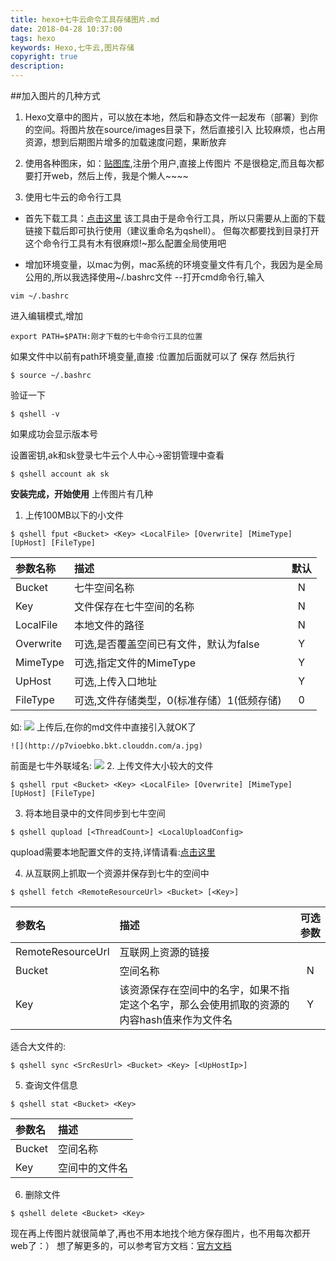 ```yaml
---
title: hexo+七牛云命令工具存储图片.md
date: 2018-04-28 10:37:00
tags: hexo
keywords: Hexo,七牛云,图片存储
copyright: true
description:
---
```

##加入图片的几种方式

1. Hexo文章中的图片，可以放在本地，然后和静态文件一起发布（部署）到你的空间。将图片放在source/images目录下，然后直接引入
比较麻烦，也占用资源，想到后期图片增多的加载速度问题，果断放弃

2. 使用各种图床，如：[贴图库](http://www.tietuku.com/),注册个用户,直接上传图片
不是很稳定,而且每次都要打开web，然后上传，我是个懒人~~~~

3. 使用七牛云的命令行工具
* 首先下载工具：[点击这里](https://developer.qiniu.com/kodo/tools/1302/qshell)
该工具由于是命令行工具，所以只需要从上面的下载链接下载后即可执行使用（建议重命名为qshell）。
但每次都要找到目录打开这个命令行工具有木有很麻烦!~那么配置全局使用吧

* 增加环境变量，以mac为例，mac系统的环境变量文件有几个，我因为是全局公用的,所以我选择使用~/.bashrc文件
    --打开cmd命令行,输入
```
vim ~/.bashrc
```
进入编辑模式,增加
```shell
export PATH=$PATH:刚才下载的七牛命令行工具的位置
```
如果文件中以前有path环境变量,直接  :位置加后面就可以了
保存
然后执行
```shell
$ source ~/.bashrc
```
验证一下
```shell
$ qshell -v
```
如果成功会显示版本号

设置密钥,ak和sk登录七牛云个人中心->密钥管理中查看
```
$ qshell account ak sk
```
**安装完成，开始使用**
上传图片有几种
1. 上传100MB以下的小文件
```
$ qshell fput <Bucket> <Key> <LocalFile> [Overwrite] [MimeType] [UpHost] [FileType]
```
| 参数名称 | 描述 | 默认 |
|:-|:-|:-:|
|Bucket|七牛空间名称|N|
|Key|文件保存在七牛空间的名称|N|
|LocalFile|本地文件的路径|N|
|Overwrite|可选,是否覆盖空间已有文件，默认为false|Y|
|MimeType|可选,指定文件的MimeType|Y|
|UpHost|可选,上传入口地址|Y|
|FileType|可选,文件存储类型，0(标准存储）1(低频存储)|0|
如:
![](http://p7vioebko.bkt.clouddn.com/2.png)
上传后,在你的md文件中直接引入就OK了
```
![](http://p7vioebko.bkt.clouddn.com/a.jpg)
```
前面是七牛外联域名:
![](http://p7vioebko.bkt.clouddn.com/1.png)
2. 上传文件大小较大的文件
```
$ qshell rput <Bucket> <Key> <LocalFile> [Overwrite] [MimeType] [UpHost] [FileType]
```

3. 将本地目录中的文件同步到七牛空间
```
$ qshell qupload [<ThreadCount>] <LocalUploadConfig>
```
qupload需要本地配置文件的支持,详情请看:[点击这里](https://github.com/qiniu/qshell/blob/master/docs/qupload.md)

4. 从互联网上抓取一个资源并保存到七牛的空间中
```
$ qshell fetch <RemoteResourceUrl> <Bucket> [<Key>]
```
|参数名|描述|可选参数|
|:-|:-|:-:|
|RemoteResourceUrl|互联网上资源的链接|
|Bucket|空间名称|N|
|Key|该资源保存在空间中的名字，如果不指定这个名字，那么会使用抓取的资源的内容hash值来作为文件名|Y|

适合大文件的:
```
$ qshell sync <SrcResUrl> <Bucket> <Key> [<UpHostIp>]
```
5. 查询文件信息
```
$ qshell stat <Bucket> <Key>
```
|参数名|描述|
|:-|:-|
|Bucket|空间名称|
|Key|空间中的文件名|

6. 删除文件
```
$ qshell delete <Bucket> <Key>
```
现在再上传图片就很简单了,再也不用本地找个地方保存图片，也不用每次都开web了：）
想了解更多的，可以参考官方文档：[官方文档](https://developer.qiniu.com/kodo/tools/1302/qshell)

